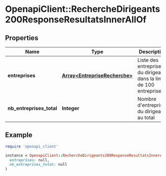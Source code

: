 # OpenapiClient::RechercheDirigeants200ResponseResultatsInnerAllOf

## Properties

| Name | Type | Description | Notes |
| ---- | ---- | ----------- | ----- |
| **entreprises** | [**Array&lt;EntrepriseRecherche&gt;**](EntrepriseRecherche.md) | Liste des entreprises du dirigeant, dans la limite de 100 entreprises. | [optional] |
| **nb_entreprises_total** | **Integer** | Nombre d&#39;entreprises du dirigeant au total | [optional] |

## Example

```ruby
require 'openapi_client'

instance = OpenapiClient::RechercheDirigeants200ResponseResultatsInnerAllOf.new(
  entreprises: null,
  nb_entreprises_total: null
)
```

